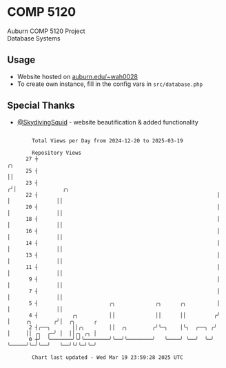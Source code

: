# COMP 5120
Auburn COMP 5120 Project  
Database Systems

## Usage
- Website hosted on [auburn.edu/~wah0028](https://webhome.auburn.edu/~wah0028/)
- To create own instance, fill in the config vars in `src/database.php`

## Special Thanks
- [@SkydivingSquid](https://github.com/SkydivingSquid) - website beautification & added functionality

```

        Total Views per Day from 2024-12-20 to 2025-03-19

        Repository Views
      27 ┼                                                           ╭╮
      25 ┤                                                           ││
      23 ┤                                                          ╭╯│               ╭╮
      22 ┤                                                          │ │               ││
      20 ┤                                                          │ │               ││
      18 ┤                                                          │ │               ││
      16 ┤                                                          │ │               ││
      14 ┤                                                          │ │               ││
      13 ┤                                                          │ │               ││
      11 ┤                                                          │ │               ││
       9 ┤                                                          │ │               ││
       7 ┤                                                          │ │               ││
       5 ┤                       ╭╮             ╭╮      ╭╮          │ │               ││
       4 ┤           ╭╮          ││             ││      ││         ╭╯ │     ╭╮       ╭╯│  ╭╮      ╭
       2 ┤╭──╮       ││╭╮        ││  ╭╮        ╭╯╰─╮    │╰╮  ╭──╮ ╭╯  │     ││ ╭╮  ╭─╯ │  ││╭╮ ╭╮ │
       0 ┼╯  ╰───────╯╰╯╰────────╯╰──╯╰────────╯   ╰────╯ ╰──╯  ╰─╯   ╰─────╯╰─╯╰──╯   ╰──╯╰╯╰─╯╰─╯

        Chart last updated - Wed Mar 19 23:59:28 2025 UTC
        
```
